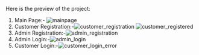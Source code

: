 Here is the preview of the project:
1) Main Page:-
   ![mainpage](https://github.com/user-attachments/assets/e389e707-65f2-4b33-a3f5-18e7bf976fb2)
2) Customer Registration:-![customer_registration](https://github.com/user-attachments/assets/d3e76ed2-efc8-4e48-94f9-e59e73b7f1a8) ![customer_registered](https://github.com/user-attachments/assets/003f280f-adfa-48a3-a10a-45338b7f9325)
3) Admin Registration:-![admin_registration](https://github.com/user-attachments/assets/649c0acc-aa57-4188-b8dd-0221f52db983)
4) Admin Login:-![admin_login](https://github.com/user-attachments/assets/e2cf53b1-c3ab-4cbd-a12b-6c4ed30622cb)
5) Customer Login:-![customer_login_error](https://github.com/user-attachments/assets/42073471-6374-4f10-879f-63296ef89d10)






